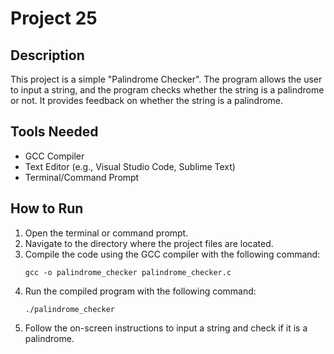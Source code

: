# Project 25

## Description

This project is a simple "Palindrome Checker". The program allows the user to input a string, and the program checks whether the string is a palindrome or not. It provides feedback on whether the string is a palindrome.

## Tools Needed

- GCC Compiler
- Text Editor (e.g., Visual Studio Code, Sublime Text)
- Terminal/Command Prompt

## How to Run

1. Open the terminal or command prompt.
2. Navigate to the directory where the project files are located.
3. Compile the code using the GCC compiler with the following command:
   ```
   gcc -o palindrome_checker palindrome_checker.c
   ```
4. Run the compiled program with the following command:
   ```
   ./palindrome_checker
   ```
5. Follow the on-screen instructions to input a string and check if it is a palindrome.
